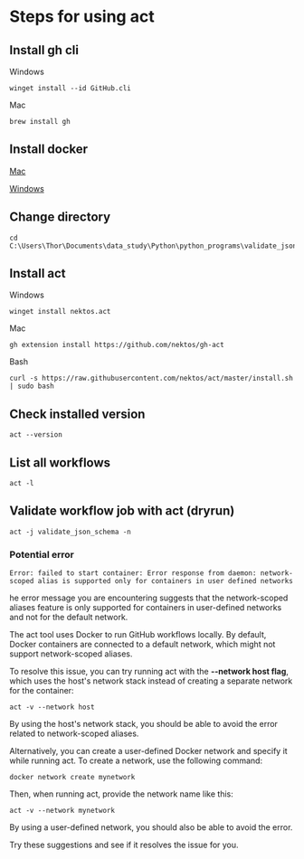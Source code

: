 # Steps for using act

## Install gh cli
Windows

    winget install --id GitHub.cli

Mac

    brew install gh

## Install docker
[Mac](https://docs.docker.com/desktop/install/mac-install/)

[Windows](https://docs.docker.com/desktop/install/windows-install/)

## Change directory

    cd C:\Users\Thor\Documents\data_study\Python\python_programs\validate_json_yaml\.github\workflows\

## Install act
Windows

    winget install nektos.act

Mac

    gh extension install https://github.com/nektos/gh-act

Bash

    curl -s https://raw.githubusercontent.com/nektos/act/master/install.sh | sudo bash


## Check installed version

    act --version

## List all workflows
    act -l

## Validate workflow job with act (dryrun)
    act -j validate_json_schema -n


### Potential error
`Error: failed to start container: Error response from daemon: network-scoped alias is supported only for containers in user defined networks`

he error message you are encountering suggests that the network-scoped aliases feature is only supported for containers in user-defined networks and not for the default network.

The act tool uses Docker to run GitHub workflows locally. By default, Docker containers are connected to a default network, which might not support network-scoped aliases.

To resolve this issue, you can try running act with the **--network host flag**, which uses the host's network stack instead of creating a separate network for the container:

    act -v --network host

By using the host's network stack, you should be able to avoid the error related to network-scoped aliases.

Alternatively, you can create a user-defined Docker network and specify it while running act. To create a network, use the following command:


    docker network create mynetwork

Then, when running act, provide the network name like this:

    act -v --network mynetwork

By using a user-defined network, you should also be able to avoid the error.

Try these suggestions and see if it resolves the issue for you.
